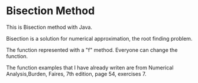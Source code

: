 # Bisection Method

This is Bisection method with Java.

Bisection is a solution for numerical approximation, the root finding problem.

The function represented with a "f" method. Everyone can change the function. 


The function examples that I have already writen are from Numerical Analysis,Burden, Faires, 7th edition,
page 54, exercises 7.
